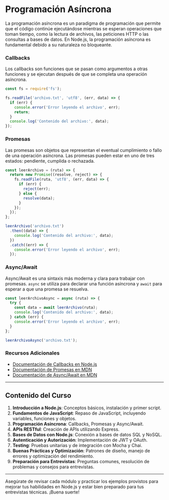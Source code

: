 # Programación Asíncrona

La programación asíncrona es un paradigma de programación que permite que el código continúe ejecutándose mientras se esperan operaciones que toman tiempo, como la lectura de archivos, las peticiones HTTP o las consultas a bases de datos. En Node.js, la programación asíncrona es fundamental debido a su naturaleza no bloqueante.

### Callbacks

Los callbacks son funciones que se pasan como argumentos a otras funciones y se ejecutan después de que se completa una operación asíncrona.

```js
const fs = require('fs');

fs.readFile('archivo.txt', 'utf8', (err, data) => {
  if (err) {
    console.error('Error leyendo el archivo', err);
    return;
  }
  console.log('Contenido del archivo:', data);
});
```

### Promesas

Las promesas son objetos que representan el eventual cumplimiento o fallo de una operación asíncrona. Las promesas pueden estar en uno de tres estados: pendiente, cumplida o rechazada.

```js
const leerArchivo = (ruta) => {
  return new Promise((resolve, reject) => {
    fs.readFile(ruta, 'utf8', (err, data) => {
      if (err) {
        reject(err);
      } else {
        resolve(data);
      }
    });
  });
};

leerArchivo('archivo.txt')
  .then((data) => {
    console.log('Contenido del archivo:', data);
  })
  .catch((err) => {
    console.error('Error leyendo el archivo', err);
  });
```

### Async/Await

Async/Await es una sintaxis más moderna y clara para trabajar con promesas. `async` se utiliza para declarar una función asíncrona y `await` para esperar a que una promesa se resuelva.

```js
const leerArchivoAsync = async (ruta) => {
  try {
    const data = await leerArchivo(ruta);
    console.log('Contenido del archivo:', data);
  } catch (err) {
    console.error('Error leyendo el archivo', err);
  }
};

leerArchivoAsync('archivo.txt');
```

### Recursos Adicionales

- [Documentación de Callbacks en Node.js](https://nodejs.org/en/docs/guides/event-loop-timers-and-nexttick/#callbacks)
- [Documentación de Promesas en MDN](https://developer.mozilla.org/es/docs/Web/JavaScript/Guide/Using_promises)
- [Documentación de Async/Await en MDN](https://developer.mozilla.org/es/docs/Web/JavaScript/Reference/Statements/async_function)

---

## Contenido del Curso

1. **Introducción a Node.js**: Conceptos básicos, instalación y primer script.
2. **Fundamentos de JavaScript**: Repaso de JavaScript, incluyendo variables, funciones y objetos.
3. **Programación Asíncrona**: Callbacks, Promesas y Async/Await.
4. **APIs RESTful**: Creación de APIs utilizando Express.
5. **Bases de Datos con Node.js**: Conexión a bases de datos SQL y NoSQL.
6. **Autenticación y Autorización**: Implementación de JWT y OAuth.
7. **Testing**: Pruebas unitarias y de integración con Mocha y Chai.
8. **Buenas Prácticas y Optimización**: Patrones de diseño, manejo de errores y optimización del rendimiento.
9. **Preparación para Entrevistas**: Preguntas comunes, resolución de problemas y consejos para entrevistas.

---

Asegúrate de revisar cada módulo y practicar los ejemplos provistos para mejorar tus habilidades en Node.js y estar bien preparado para tus entrevistas técnicas. ¡Buena suerte!
